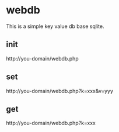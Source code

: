 # webdb
This is a simple key value db base sqlite.

## init
http://you-domain/webdb.php

## set
http://you-domain/webdb.php?k=xxx&v=yyy

## get
http://you-domain/webdb.php?k=xxx
